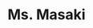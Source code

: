 ---
layout: place
title: "Ms. Masaki"
permalink: /arizona/cottonwood/ms-masaki.html
stateAbbr: AZ
stateName: Arizona
cityName: Cottonwood
place_id: ChIJQ2XBd4cPLYcRcLGdEx0misY
photos:
  - name: >-
      places/ChIJQ2XBd4cPLYcRcLGdEx0misY/photos/AeeoHcINRDBGKe2Lvr2BWNesPhLhQbGdbqJD1m5rF3Mi2TcZgvwZTDteeInvSW3Q4cAExvJBnxg5OUGQZZwfuJo6sG4yWn1q3HG24XY6UVZ7kZVc5Kranb2x5lSyv8f8b5fe9efK4_LtvwnKS7H9ZlsXb0DC5m-t5P1VBJN-Vm-OFPmEryO6bO50wwa8JbSh7d3367UmzAtBpQExh0dvOGxE0tNXo7CBJMaVSoJhgRU6B50slrkUZ-wIhEbc9npD9V6nlfs6omSeh8y2ipWg-gDHldKis_fn5KWceGtsemtXUIzV3WECVnw0khek4-K358irFDCUFciSsJb30fx2bnu3q_1mVzmMNx1HPqO5F8R72Sikx_tNtuEQZDzRfKL61sR4HXgx-wBE-QFc5sjBTRVEHALdFAEaIZrawoOpFyO0wAa64_5k
    widthPx: 2880
    heightPx: 2160
    authorAttributions:
      - displayName: Homer Ray III
        uri: https://maps.google.com/maps/contrib/102284310296773348127
        photoUri: >-
          https://lh3.googleusercontent.com/a/ACg8ocJaq5CEdJ7f63faNFa2mty_0tFyVr0Ih_9OY79kHbvufwLmHg=s100-p-k-no-mo
    flagContentUri: >-
      https://www.google.com/local/imagery/report/?cb_client=maps_api_places.places_api&image_key=!1e10!2sCIHM0ogKEICAgICEzdCwuAE&hl=en-US
    googleMapsUri: >-
      https://www.google.com/maps/place//data=!3m4!1e2!3m2!1sCIHM0ogKEICAgICEzdCwuAE!2e10!4m2!3m1!1s0x872d0f8777c16543:0xc68a261d139db170
  - name: >-
      places/ChIJQ2XBd4cPLYcRcLGdEx0misY/photos/AeeoHcJDqfXonoP4lJdTHC_ZB19CiX27J17wtW4v9cA_B-c8gWbBw3iwQZiJG7knXkeAPiaB_R8KxujfCoz8FwxJxGgMzRdtPq8EuHlSsBsiOJyVFPEPq7A-a2IdBHowSPeTE-XYVP09EQredCbBeRD3XdIJ3iScKY7yxkk02A8glQOdDLed8rF77zQ9TXHuM_pIgxMrnxfwbnT2OKjMAmmCBV1IbV4iXkYlnI7KxWYlXgrVQgs1r4wghSRfeALOOji-dTjz0yZa4GFT1-14C7Eu7LtGjS7ZyMhHSWTnqEi3kBeGbA
    widthPx: 960
    heightPx: 540
    authorAttributions:
      - displayName: Ms. Masaki
        uri: https://maps.google.com/maps/contrib/118330472825596368578
        photoUri: >-
          https://lh3.googleusercontent.com/a-/ALV-UjWBuB25AYa9mEmQHOospGccLhcP86fMjZGSIhjZT-hcL0cyzhQ=s100-p-k-no-mo
    flagContentUri: >-
      https://www.google.com/local/imagery/report/?cb_client=maps_api_places.places_api&image_key=!1e10!2sAF1QipOO4oxqkAxfve0y6rQ6Q2o0BOO1L6jtnQWvl0rS&hl=en-US
    googleMapsUri: >-
      https://www.google.com/maps/place//data=!3m4!1e2!3m2!1sAF1QipOO4oxqkAxfve0y6rQ6Q2o0BOO1L6jtnQWvl0rS!2e10!4m2!3m1!1s0x872d0f8777c16543:0xc68a261d139db170
  - name: >-
      places/ChIJQ2XBd4cPLYcRcLGdEx0misY/photos/AeeoHcIZ9666PY4i26BwZsSVTcfGcRH09eaYJuxV5VdLkc8sVTsqF9Z7DG9Vovrq6xtryseVC7gZ1kWgx8bWMFU4jEsuOxo3mcXG1I7PGCA9eJMzYtl-IiTqeW1STCae4ioCfoX8nUBPtN30bkvbuMW4HqKA4vhEqM0mTkzOJlWyKUoSlrb97X9zvz15hZzo_aK8iio-W25LyGqic3y-jzT7Btq2eUitzQa6nGamqvjNXew5L0eptzXJS_QUxCBvDDeKkb-tBppF8uy0GKHCHzG3iyRLAfnZIKVDfjo8-Qkbtt0Z8fPI95xbIGKl386wzcHY_I0uoPQETlfWY8ieEpRy2nVu5qonvZBa2hF1GcKQwEgsCCdv1gyCCD86jtkuvEe3elnHELoY6bnAGIq2h3gzymi6Tz1BvdXMZTc7eOBMTW3bPOkX
    widthPx: 4000
    heightPx: 3000
    authorAttributions:
      - displayName: Nisreen Hawley REALTOR
        uri: https://maps.google.com/maps/contrib/105293195915575368438
        photoUri: >-
          https://lh3.googleusercontent.com/a-/ALV-UjVmaKG0oE51I_PpLnpeZG_lQfyY9i2taCUUJaIaYl0L84w2rhBy4g=s100-p-k-no-mo
    flagContentUri: >-
      https://www.google.com/local/imagery/report/?cb_client=maps_api_places.places_api&image_key=!1e10!2sCIHM0ogKEICAgIDz6rzixgE&hl=en-US
    googleMapsUri: >-
      https://www.google.com/maps/place//data=!3m4!1e2!3m2!1sCIHM0ogKEICAgIDz6rzixgE!2e10!4m2!3m1!1s0x872d0f8777c16543:0xc68a261d139db170
  - name: >-
      places/ChIJQ2XBd4cPLYcRcLGdEx0misY/photos/AeeoHcI-2kpumOVUh9uyxBKCeF7E-14dF5p_qr2Fz7v6gW9UZmUSpjuKGu6_9KGGaIT5Ju9-h7pK4FncOfVkBQ1F3lIDBpx258qheW-Npo_kU2JARjsp9LX7zQ9Q0XiwH0R1dsEop5WyR4HWzExxtiEKQgygtSZNKH0LgENoqy5BPoS-VAIi5CokbP5S-8w3nJzkLfMHRaqPmTiHNlRCzHtttIqY4yg7AWcmFx05P07GjN0sK_0jujJYHY4KkIezliXv576CQBU8MIk2Yv1jGFleUnNP1dG9IAVwxnDXtyBCaYHiX5qlev4qIoWe6aUM6YGINX0CTkbhT4QbeaV0MiJL4lkdzc-HEKfWszxWb4OsGDklKXj65aXcVEOrmKLK26ADYIeHIkxuqSdy_ybjwgctIB-Pd6r7qNCLEVEzmjA2vD3UiF8
    widthPx: 3000
    heightPx: 2892
    authorAttributions:
      - displayName: Nisreen Hawley
        uri: https://maps.google.com/maps/contrib/114143797734614228644
        photoUri: >-
          https://lh3.googleusercontent.com/a-/ALV-UjXq931IYkJ2zas3QVo10NYKWn6keIdxEJxjK2tyFOkFIh_HWnAF=s100-p-k-no-mo
    flagContentUri: >-
      https://www.google.com/local/imagery/report/?cb_client=maps_api_places.places_api&image_key=!1e10!2sCIHM0ogKEICAgICDj_CmlQE&hl=en-US
    googleMapsUri: >-
      https://www.google.com/maps/place//data=!3m4!1e2!3m2!1sCIHM0ogKEICAgICDj_CmlQE!2e10!4m2!3m1!1s0x872d0f8777c16543:0xc68a261d139db170
  - name: >-
      places/ChIJQ2XBd4cPLYcRcLGdEx0misY/photos/AeeoHcLu6rKpy_1UF2C3HYoFryQs4KuyTlAO7PgVHiWdgjQpq47RXxpsA4o8SisBUuSZyeNv3QQvx2Q8CxWjtRbWf6Phx-Q3kx3M5JeR_42UwJzZM7o5ggByI-0V9I8aKxgkiYV48LEHN_mu7R4HNvcWrNmZ3T-tjTEoOPQ94rqCxZtMw0HD52C7EEjrFxB5XOP_PMJAOk84vSB85uQl8sHcUjejk2miw-WMWEeI9hdp132TfMFn_Nlh3dbEfISaT4V4a6II06-NOjL_aakpegdDJJTA9P5roQouwCqGxZ3tAoa43w
    widthPx: 720
    heightPx: 951
    authorAttributions:
      - displayName: Ms. Masaki
        uri: https://maps.google.com/maps/contrib/118330472825596368578
        photoUri: >-
          https://lh3.googleusercontent.com/a-/ALV-UjWBuB25AYa9mEmQHOospGccLhcP86fMjZGSIhjZT-hcL0cyzhQ=s100-p-k-no-mo
    flagContentUri: >-
      https://www.google.com/local/imagery/report/?cb_client=maps_api_places.places_api&image_key=!1e10!2sAF1QipMB2IueJ4ik-zEvYURrbD23X8VlpFkA1ssiogEr&hl=en-US
    googleMapsUri: >-
      https://www.google.com/maps/place//data=!3m4!1e2!3m2!1sAF1QipMB2IueJ4ik-zEvYURrbD23X8VlpFkA1ssiogEr!2e10!4m2!3m1!1s0x872d0f8777c16543:0xc68a261d139db170
  - name: >-
      places/ChIJQ2XBd4cPLYcRcLGdEx0misY/photos/AeeoHcLGNQE20vgby6XvUU2ZZOuGj4Gov4OSIr0XAytue1ByeckE_Nxe6KJMkTjQ58Wp7BKSId-vqNuUASdYIWOBePDoSalKyYzq6sipidVAKVmLFEno4Npk7M2KQokmcpYvePvooYP71bxJHjcwTzmm_ZwcDgFKwxKjQmXTAzvF1pjd7jLe-9FWrK_CKxTdpCxZtrcFZALDeOo9YuRzm5o_N5P_XsYGy59DwRbfRy_2HEffiuR2Q25c2c3UvyS9pVUxtHnR4sjP8QNAgBSs5ebkG_5OjQl_b9DgkXtRirJg6Z8JriR2JLWVY5u-2cwkXInKHm2pKPXOVjctwphwTe4jWX8rNUFVpNSyPRUuxgbeL0-cEy28-8mxw5wUhxtdM9O-qoFv4klyXh0xyrOItrbQC8wVpLTmN9bLVDe3bPFXnO6UEWhk
    widthPx: 4800
    heightPx: 3600
    authorAttributions:
      - displayName: CHEF KEWL
        uri: https://maps.google.com/maps/contrib/117301761489697346563
        photoUri: >-
          https://lh3.googleusercontent.com/a-/ALV-UjWqVrQg8n3WTDYnS65_XsW3MS8aTddhqkkgsF_54k8eSX8-kV_V=s100-p-k-no-mo
    flagContentUri: >-
      https://www.google.com/local/imagery/report/?cb_client=maps_api_places.places_api&image_key=!1e10!2sCIHM0ogKEICAgICmuZbS1wE&hl=en-US
    googleMapsUri: >-
      https://www.google.com/maps/place//data=!3m4!1e2!3m2!1sCIHM0ogKEICAgICmuZbS1wE!2e10!4m2!3m1!1s0x872d0f8777c16543:0xc68a261d139db170
  - name: >-
      places/ChIJQ2XBd4cPLYcRcLGdEx0misY/photos/AeeoHcJ8E73tnRXA-2RF-Yi0KWwziZGmJsImlR-JJVySIhvjHVPVHtD_XEBi6tWxbKWSyN1Pe0LkrkEBFCOV8RVpM2w3UvCbWu_adRHgl7rqlm0yiUlMnwl7yILP4GXBFZyVyNWEL0EaxrI4OdHgWhfNpfdIb0-obbqg0nVVCwFw0MoTvvD5WDhEmNV0Bsey8eLOXeGGSk_wGayCdfqu0fXeEDem8mwwJ52-k1fovHbCZDqbtYm7HC080bnGWcp2B5TwuowUl1P38doIXro086sBdaV4q0oKNdBmrkybdRR2c25J1Ma99tDTnCgxV4ClSDpVrUqBOUqRWgQeOaj0J1JmdHb77xahWee6OT61RMuc9PgNeuvvIt44qPg4Bvz29ThKuKrMeCCE23v7Vlln6H_skdh3rb_zLssdmLpRs48l7nS5OQ
    widthPx: 4000
    heightPx: 3000
    authorAttributions:
      - displayName: Nisreen Hawley REALTOR
        uri: https://maps.google.com/maps/contrib/105293195915575368438
        photoUri: >-
          https://lh3.googleusercontent.com/a-/ALV-UjVmaKG0oE51I_PpLnpeZG_lQfyY9i2taCUUJaIaYl0L84w2rhBy4g=s100-p-k-no-mo
    flagContentUri: >-
      https://www.google.com/local/imagery/report/?cb_client=maps_api_places.places_api&image_key=!1e10!2sCIHM0ogKEICAgIDz6rzSUQ&hl=en-US
    googleMapsUri: >-
      https://www.google.com/maps/place//data=!3m4!1e2!3m2!1sCIHM0ogKEICAgIDz6rzSUQ!2e10!4m2!3m1!1s0x872d0f8777c16543:0xc68a261d139db170
  - name: >-
      places/ChIJQ2XBd4cPLYcRcLGdEx0misY/photos/AeeoHcJopUQSgKVkTI-mTn20F0k-vX8qiUMXd_X-mU_4TAZVfGrLcKY8cAiNxLiJ3wPs_IOjtgYq7UEArhD3JblBNT0e212EQQQd3qDlPLsaM_GYkf7g5by8GnjBi6xZsFkQ51QPT4LupRFzxTOtx2o6I4V9XkFZjDVgTsXEABl53kjKur621FR8cHaBm80a_Fx1kSIOyis43Evdg8ZxCDTyS8Pw-s3vbmbZGdeRBNBphz3xLCHwMxtHWg7PWSfa6ODUKoAsCpgXgCrnrIqlHEP-eJ5-R2ROL_O1Om-YnrYLqb2yQ1A2mXBhHCWnDslvZWUCcQlh57aE6oiheHmLRwLTTBi3m08KidLqS3AEKEydIXb3-sGAeQWdYIK2QsnADf7GAw5g1JUYTsqLqWXCG3nPC-1eGbgaN3VbgoHlVGmPK53p5woG
    widthPx: 4000
    heightPx: 3000
    authorAttributions:
      - displayName: Nisreen Hawley REALTOR
        uri: https://maps.google.com/maps/contrib/105293195915575368438
        photoUri: >-
          https://lh3.googleusercontent.com/a-/ALV-UjVmaKG0oE51I_PpLnpeZG_lQfyY9i2taCUUJaIaYl0L84w2rhBy4g=s100-p-k-no-mo
    flagContentUri: >-
      https://www.google.com/local/imagery/report/?cb_client=maps_api_places.places_api&image_key=!1e10!2sCIHM0ogKEICAgIDz6tz1mwE&hl=en-US
    googleMapsUri: >-
      https://www.google.com/maps/place//data=!3m4!1e2!3m2!1sCIHM0ogKEICAgIDz6tz1mwE!2e10!4m2!3m1!1s0x872d0f8777c16543:0xc68a261d139db170
  - name: >-
      places/ChIJQ2XBd4cPLYcRcLGdEx0misY/photos/AeeoHcLZH3jlbGKC2M1-8O5vlCS61KMzMM-riTZdW6IJLNoC-GP--BP4LNTwVTu3Yq5gZvA0bU8p9qKZR20AjmE6dt7pD7lvs3hsPSEQemcmLv8VKxLYk29zBOpnk6i8hZiYTzgTKaPRihwaNiJETv21PQqvnVDwGteEPEcQ4yboe4GXx9AJGXGH4ViyyH_ru8vwRgNQ4z0d1kZRs2dURJYtExshwN_A6BAXgMUwX_0YqB0ZXR_ayjcEm-WCbb_TexWB7bWT6VvY1MFrWrMMWlLPSEvvPckzIgkwAcZSlKc1MR4h1yWCtnLAlyE3b9zl06pHL_Wu3OPOOYpwjoZ70_UN4KF23mFqfmFdwnVLtZW4eN-oJL9VvOLYn3lV5VQlSe6I4-CbVMyf0GhK6J285AmQCPHma-TpWtLlrBTFQD8_ZDC9yw
    widthPx: 4800
    heightPx: 2700
    authorAttributions:
      - displayName: Randy Knights
        uri: https://maps.google.com/maps/contrib/118041785833089003300
        photoUri: >-
          https://lh3.googleusercontent.com/a-/ALV-UjUaljYsNi1Haf8Jb5RrCt8PFYdAZa8Ay_vhKSoJZaA6pmqW4dSudA=s100-p-k-no-mo
    flagContentUri: >-
      https://www.google.com/local/imagery/report/?cb_client=maps_api_places.places_api&image_key=!1e10!2sCIHM0ogKEICAgICkoKz4HA&hl=en-US
    googleMapsUri: >-
      https://www.google.com/maps/place//data=!3m4!1e2!3m2!1sCIHM0ogKEICAgICkoKz4HA!2e10!4m2!3m1!1s0x872d0f8777c16543:0xc68a261d139db170
  - name: >-
      places/ChIJQ2XBd4cPLYcRcLGdEx0misY/photos/AeeoHcJZ5cRRhaLQ6R4L1vTfBxMv5VFmwxBoorcoRtvGmpPFrcaTvUIKTRGYCUIsWtxyz85WqpZiRs7lIkn4dujByWBgAHFL9_ojrfjQtdOZ9ZLFHaAH4KvOkBYApxkJ_1hoZzYn8RVKJfkfmXTo4-JNaQJi5_MT-a_GALWIfInyWvP-msPJ5IfyiwNU3JGbV4P9qKh0cqw6kjuaGP7p1At-x4m_fhmqUGo9ix9F_wMIw4RdJhufWhFA5OOxdi7vnaiwmSuBNUXROB83CWTsGPONZHMHSIwKbzPPq4-8JNBBB0-wFqO0Kooza3Bt5DKmhaWnVcXHyWQXTqEu2vk8Ee4YIZ5ZQ3S_kDsVMYVCL6-krpfykbuLfw6oCDnYYIODhjk6Q962PVTCteW_N4A_Fvm5cRQpZ_F5Uvuw-X-YPiIxjG9-uGZV
    widthPx: 1422
    heightPx: 960
    authorAttributions:
      - displayName: Nisreen Hawley
        uri: https://maps.google.com/maps/contrib/103010599925935241750
        photoUri: >-
          https://lh3.googleusercontent.com/a-/ALV-UjWBzYirLlY9jkx3Xgo01T9Xzj-LVXaWfaU6eUblwUtGEu1KpCFDbg=s100-p-k-no-mo
    flagContentUri: >-
      https://www.google.com/local/imagery/report/?cb_client=maps_api_places.places_api&image_key=!1e10!2sCIHM0ogKEICAgIDU4MbauAE&hl=en-US
    googleMapsUri: >-
      https://www.google.com/maps/place//data=!3m4!1e2!3m2!1sCIHM0ogKEICAgIDU4MbauAE!2e10!4m2!3m1!1s0x872d0f8777c16543:0xc68a261d139db170
address: 654 S Main St, Cottonwood, AZ 86326, USA
street: 654 S Main St
city: Cottonwood
state: AZ
zip: '86326'
country: USA
neighborhood: null
latitude: '34.727136'
longitude: '-112.009321'
accessibility_options:
  wheelchairAccessibleParking: true
  wheelchairAccessibleEntrance: true
  wheelchairAccessibleRestroom: true
  wheelchairAccessibleSeating: true
business_status: OPERATIONAL
name: Ms. Masaki
google_maps_links:
  directionsUri: >-
    https://www.google.com/maps/dir//''/data=!4m7!4m6!1m1!4e2!1m2!1m1!1s0x872d0f8777c16543:0xc68a261d139db170!3e0
  placeUri: https://maps.google.com/?cid=14306289072620810608
  writeAReviewUri: >-
    https://www.google.com/maps/place//data=!4m3!3m2!1s0x872d0f8777c16543:0xc68a261d139db170!12e1
  reviewsUri: >-
    https://www.google.com/maps/place//data=!4m4!3m3!1s0x872d0f8777c16543:0xc68a261d139db170!9m1!1b1
  photosUri: >-
    https://www.google.com/maps/place//data=!4m3!3m2!1s0x872d0f8777c16543:0xc68a261d139db170!10e5
primary_type: Sushi Restaurant
opening_hours:
  regular: null
  current: null
secondary_opening_hours:
  regular:
    weekdayDescriptions: null
    type: null
  current:
    weekdayDescriptions: null
    type: null
phone: (928) 634-9744
price_level: PRICE_LEVEL_MODERATE
price_range: $20 &ndash; $30
rating: '4.3'
rating_count: 313
website: https://www.msmasaki.com/
description: null
reviews: null
parking_options: null
payment_options: null
allow_dogs: null
curbside_pickup: null
delivery: null
dine_in: null
good_for_children: null
good_for_groups: null
good_for_sports: null
live_music: null
menu_for_children: null
outdoor_seating: null
reservable: null
restroom: null
serves_beer: null
serves_breakfast: null
serves_brunch: null
serves_cocktails: null
serves_coffee: null
serves_dinner: null
serves_dessert: null
serves_lunch: null
serves_vegetarian_food: null
serves_wine: null
takeout: null

---